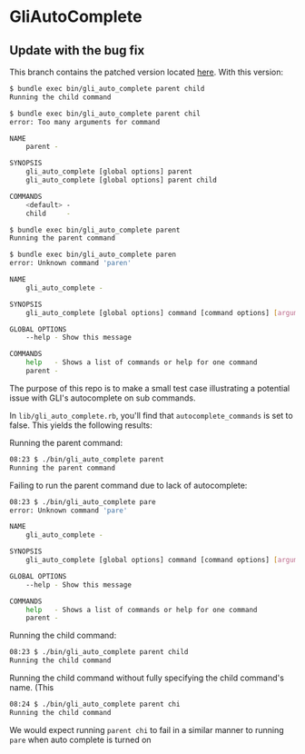 # GliAutoComplete

## Update with the bug fix

This branch contains the patched version located [here](https://github.com/Root-App/gli). With this version:

```bash
$ bundle exec bin/gli_auto_complete parent child
Running the child command
```

```bash
$ bundle exec bin/gli_auto_complete parent chil
error: Too many arguments for command

NAME
    parent -

SYNOPSIS
    gli_auto_complete [global options] parent
    gli_auto_complete [global options] parent child

COMMANDS
    <default> -
    child     -
```

```bash
$ bundle exec bin/gli_auto_complete parent
Running the parent command
```

```bash
$ bundle exec bin/gli_auto_complete paren
error: Unknown command 'paren'

NAME
    gli_auto_complete -

SYNOPSIS
    gli_auto_complete [global options] command [command options] [arguments...]

GLOBAL OPTIONS
    --help - Show this message

COMMANDS
    help   - Shows a list of commands or help for one command
    parent -
```

The purpose of this repo is to make a small test case illustrating a potential issue with GLI's autocomplete on sub commands.

In `lib/gli_auto_complete.rb`, you'll find that `autocomplete_commands` is set to false. This yields the following results:

Running the parent command:
```bash
08:23 $ ./bin/gli_auto_complete parent
Running the parent command
```

Failing to run the parent command due to lack of autocomplete:
```bash
08:23 $ ./bin/gli_auto_complete pare
error: Unknown command 'pare'

NAME
    gli_auto_complete -

SYNOPSIS
    gli_auto_complete [global options] command [command options] [arguments...]

GLOBAL OPTIONS
    --help - Show this message

COMMANDS
    help   - Shows a list of commands or help for one command
    parent -
```

Running the child command:
```bash
08:23 $ ./bin/gli_auto_complete parent child
Running the child command
```

Running the child command without fully specifying the child command's name. (This

```bash
08:24 $ ./bin/gli_auto_complete parent chi
Running the child command
```


We would expect running `parent chi` to fail in a similar manner to running `pare` when auto complete is turned on
